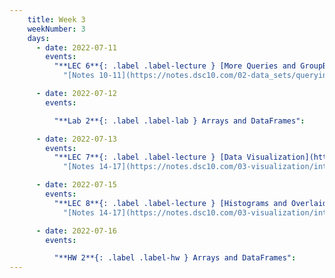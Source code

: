 ```yaml
---
    title: Week 3
    weekNumber: 3
    days:
      - date: 2022-07-11
        events:
          "**LEC 6**{: .label .label-lecture } [More Queries and GroupBy](http://datahub.ucsd.edu/user-redirect/git-sync?repo=https://github.com/dsc-courses/dsc10-2022-su&subPath=lectures/lec06/lec06.ipynb)":
            "[Notes 10-11](https://notes.dsc10.com/02-data_sets/querying.html)"

      - date: 2022-07-12
        events:

          "**Lab 2**{: .label .label-lab } Arrays and DataFrames":

      - date: 2022-07-13
        events:
          "**LEC 7**{: .label .label-lecture } [Data Visualization](http://datahub.ucsd.edu/user-redirect/git-sync?repo=https://github.com/dsc-courses/dsc10-2022-su&subPath=lectures/lec07/lec07.ipynb)":
            "[Notes 14-17](https://notes.dsc10.com/03-visualization/intro.html)"

      - date: 2022-07-15
        events:
          "**LEC 8**{: .label .label-lecture } [Histograms and Overlaid Plots](http://datahub.ucsd.edu/user-redirect/git-sync?repo=https://github.com/dsc-courses/dsc10-2022-su&subPath=lectures/lec08/lec08.ipynb)":
            "[Notes 14-17](https://notes.dsc10.com/03-visualization/intro.html)"

      - date: 2022-07-16
        events:

          "**HW 2**{: .label .label-hw } Arrays and DataFrames":
---
```

